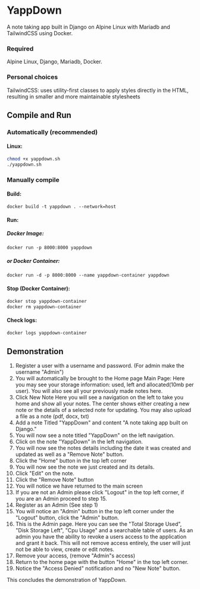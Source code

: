 # YappDown
A note taking app built in Django on Alpine Linux with Mariadb and TailwindCSS using Docker.

### Required
Alpine Linux,
Django,
Mariadb,
Docker.

### Personal choices
TailwindCSS: uses utility-first classes to apply styles directly in the HTML, resulting in smaller and more maintainable stylesheets

## Compile and Run
### Automatically (recommended)
#### Linux:
```sh
chmod +x yappdown.sh
./yappdown.sh
```

### Manually compile 
#### Build:
    docker build -t yappdown . --network=host
#### Run:
##### Docker Image:
    docker run -p 8000:8000 yappdown
##### or Docker Container:
    docker run -d -p 8000:8000 --name yappdown-container yappdown

#### Stop (Docker Container):
```sh
docker stop yappdown-container
docker rm yappdown-container
```

#### Check logs:
```sh
docker logs yappdown-container
```

## Demonstration

1. Register a user with a username and password. (For admin make the username "Admin")
2. You will automatically be brought to the Home page
Main Page:
Here you may see your storage information: used, left and allocated(10mb per user).
You will also see all your previously made notes here.
3. Click New Note
Here you will see a navigation on the left to take you home and show all your notes.
The center shows either creating a new note or the details of a selected note for updating.
You may also upload a file as a note (pdf, docx, txt)
4. Add a note Titled "YappDown" and content "A note taking app built on Django."
5. You will now see a note titled "YappDown" on the left navigation.
6. Click on the note "YappDown" in the left navigation.
7. You will now see the notes details including the date it was created and updated as well as a "Remove Note" button.
8. Click the "Home" button in the top left corner
9. You will now see the note we just created and its details.
10. Click "Edit" on the note.
11. Click the "Remove Note" button
12. You will notice we have returned to the main screen
13. If you are not an Admin please click "Logout" in the top left corner, if you are an Admin proceed to step 15.
14. Register as an Admin (See step 1)
15. You will notice an "Admin" button in the top left corner under the "Logout" button, click the "Admin" button.
16. This is the Admin page.
Here you can see the "Total Storage Used", "Disk Storage Left", "Cpu Usage" and a searchable table of users.
As an admin you have the ability to revoke a users access to the application and grant it back. This will not remove access entirely, the user will just not be able to view, create or edit notes.
17. Remove your access, (remove "Admin"s access)
18. Return to the home page with the button "Home" in the top left corner.
19. Notice the "Access Denied" notification and no "New Note" button.

This concludes the demonstration of YappDown.